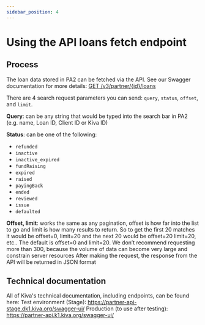 ```yaml
---
sidebar_position: 4
---
```


# Using the API loans fetch endpoint

## Process
The loan data stored in PA2 can be fetched via the API. See our Swagger documentation for more details: [GET /v3/partner/{id}/loans](https://partner-api-stage.dk1.kiva.org/swagger-ui/#/partners/loansRouteUsingGET)

There are 4 search request parameters you can send: `query`, `status`, `offset`, and `limit`.

**Query**: can be any string that would be typed into the search bar in PA2 (e.g. name, Loan ID, Client ID or Kiva ID)

**Status**: can be one of the following:
* `refunded`
* `inactive`
* `inactive_expired`
* `fundRaising`
* `expired`
* `raised`
* `payingBack`
* `ended`
* `reviewed`
* `issue`
* `defaulted`

**Offset, limit**: works the same as any pagination, offset is how far into the list to go and limit is how many results to return. So to get the first 20 matches it would be offset=0, limit=20 and the next 20 would be offset=20 limit=20, etc.. The default is offset=0 and limit=20.
We don’t recommend requesting more than 300, because the volume of data can become very large and constrain server resources
After making the request, the response from the API will be returned in JSON format

## Technical documentation
All of Kiva's technical documentation, including endpoints, can be found here:
Test environment (Stage): https://partner-api-stage.dk1.kiva.org/swagger-ui/
Production (to use after testing): https://partner-api.k1.kiva.org/swagger-ui/
